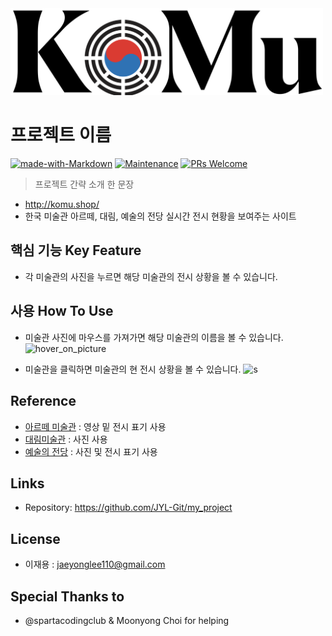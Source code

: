 <img src="/static/komu.png" class="img-fluid" alt="Responsive image" width="500">

# 프로젝트 이름  
[![made-with-Markdown](https://img.shields.io/badge/Made%20with-Markdown-1f425f.svg)](http://commonmark.org)
[![Maintenance](https://img.shields.io/badge/Maintained%3F-yes-green.svg)](https://github.com/ohahohah/readme-template/graphs/commit-activity) 
[![PRs Welcome](https://img.shields.io/badge/PRs-welcome-brightgreen.svg?style=flat-square)](http://makeapullrequest.com)


> 프로젝트 간략 소개 한 문장 
- http://komu.shop/
- 한국 미술관 아르떼, 대림, 예술의 전당 실시간 전시 현황을 보여주는 사이트

## 핵심 기능  Key Feature
- 각 미술관의 사진을 누르면 해당 미술관의 전시 상황을 볼 수 있습니다.

## 사용 How To Use
- 미술관 사진에 마우스를 가져가면 해당 미술관의 이름을 볼 수 있습니다.
![hover_on_picture](https://user-images.githubusercontent.com/77158279/114403454-c4668f00-9bdf-11eb-8f77-eabb72747090.png)

- 미술관을 클릭하면 미술관의 현 전시 상황을 볼 수 있습니다.
![s](header.png)

## Reference
- [아르떼 미술관](http://artemuseum.com/) : 영상 밑 전시 표기 사용
- [대림미술관](http://www.daelimmuseum.org/index.do) : 사진 사용
- [예술의 전당](https://www.sac.or.kr/site/main/home) : 사진 및 전시 표기 사용

## Links
- Repository: https://github.com/JYL-Git/my_project

## License
- 이재용 : [jaeyonglee110@gmail.com](mailto:jaeyonglee110@gmail.com)  

## Special Thanks to
- @spartacodingclub & Moonyong Choi for helping

